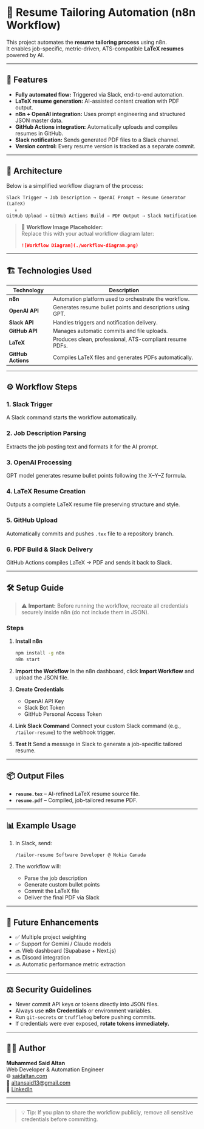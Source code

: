 # 🧠 Resume Tailoring Automation (n8n Workflow)

This project automates the **resume tailoring process** using n8n.  
It enables job-specific, metric-driven, ATS-compatible **LaTeX resumes** powered by AI.

---

## 🚀 Features

- **Fully automated flow:** Triggered via Slack, end-to-end automation.
- **LaTeX resume generation:** AI-assisted content creation with PDF output.
- **n8n + OpenAI integration:** Uses prompt engineering and structured JSON master data.
- **GitHub Actions integration:** Automatically uploads and compiles resumes in GitHub.
- **Slack notification:** Sends generated PDF files to a Slack channel.
- **Version control:** Every resume version is tracked as a separate commit.

---

## 🧩 Architecture

Below is a simplified workflow diagram of the process:

```
Slack Trigger → Job Description → OpenAI Prompt → Resume Generator (LaTeX)
   ↓
GitHub Upload → GitHub Actions Build → PDF Output → Slack Notification
```

> 📸 **Workflow Image Placeholder:**  
> Replace this with your actual workflow diagram later:
>
> ```markdown
> ![Workflow Diagram](./workflow-diagram.png)
> ```

---

## 🏗️ Technologies Used

| Technology         | Description                                                |
| ------------------ | ---------------------------------------------------------- |
| **n8n**            | Automation platform used to orchestrate the workflow.      |
| **OpenAI API**     | Generates resume bullet points and descriptions using GPT. |
| **Slack API**      | Handles triggers and notification delivery.                |
| **GitHub API**     | Manages automatic commits and file uploads.                |
| **LaTeX**          | Produces clean, professional, ATS-compliant resume PDFs.   |
| **GitHub Actions** | Compiles LaTeX files and generates PDFs automatically.     |

---

## ⚙️ Workflow Steps

### 1. Slack Trigger

A Slack command starts the workflow automatically.

### 2. Job Description Parsing

Extracts the job posting text and formats it for the AI prompt.

### 3. OpenAI Processing

GPT model generates resume bullet points following the X–Y–Z formula.

### 4. LaTeX Resume Creation

Outputs a complete LaTeX resume file preserving structure and style.

### 5. GitHub Upload

Automatically commits and pushes `.tex` file to a repository branch.

### 6. PDF Build & Slack Delivery

GitHub Actions compiles LaTeX → PDF and sends it back to Slack.

---

## 🛠️ Setup Guide

> ⚠️ **Important:** Before running the workflow, recreate all credentials securely inside n8n (do not include them in JSON).

### Steps

1. **Install n8n**

   ```bash
   npm install -g n8n
   n8n start
   ```

2. **Import the Workflow**
   In the n8n dashboard, click **Import Workflow** and upload the JSON file.

3. **Create Credentials**

   - OpenAI API Key
   - Slack Bot Token
   - GitHub Personal Access Token

4. **Link Slack Command**
   Connect your custom Slack command (e.g., `/tailor-resume`) to the webhook trigger.

5. **Test It**
   Send a message in Slack to generate a job-specific tailored resume.

---

## 📦 Output Files

- **`resume.tex`** – AI-refined LaTeX resume source file.
- **`resume.pdf`** – Compiled, job-tailored resume PDF.

---

## 📊 Example Usage

1. In Slack, send:

   ```
   /tailor-resume Software Developer @ Nokia Canada
   ```

2. The workflow will:
   - Parse the job description
   - Generate custom bullet points
   - Commit the LaTeX file
   - Deliver the final PDF via Slack

---

## 🧠 Future Enhancements

- ✅ Multiple project weighting
- ✅ Support for Gemini / Claude models
- 🔜 Web dashboard (Supabase + Next.js)
- 🔜 Discord integration
- 🔜 Automatic performance metric extraction

---

## ⚖️ Security Guidelines

- Never commit API keys or tokens directly into JSON files.
- Always use **n8n Credentials** or environment variables.
- Run `git-secrets` or `trufflehog` before pushing commits.
- If credentials were ever exposed, **rotate tokens immediately.**

---

## 👨‍💻 Author

**Muhammed Said Altan**  
Web Developer & Automation Engineer  
🌐 [saidaltan.com](https://saidaltan.com)  
📧 altansaid13@gmail.com  
💼 [LinkedIn](https://www.linkedin.com/in/saidaltan)

---

---

> 💡 Tip: If you plan to share the workflow publicly, remove all sensitive credentials before committing.
